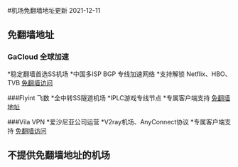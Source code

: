 #机场免翻墙地址更新 2021-12-11

## 免翻墙地址
### GaCloud 全球加速
 *稳定翻墙首选SS机场
 *中国多ISP BGP 专线加速网络
 *支持解锁 Netflix、HBO、TVB
 [免翻墙访问](https://vnp.one/211c)

###Flyint 飞数
*全中转SS隧道机场
*IPLC游戏专线节点
*专属客户端支持
[免翻墙地址](https://vnp.one/z8z1)

###Vila VPN
*爱沙尼亚公司运营
*V2ray机场、AnyConnect协议
*专属客户端支持
[免翻墙访问](https://vnp.one/21wp)

## 不提供免翻墙地址的机场
